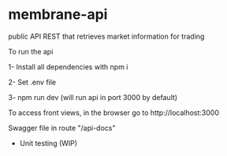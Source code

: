 # membrane-api
public API REST that retrieves market information for trading

To run the api

1- Install all dependencies with npm i

2- Set .env file

3- npm run dev (will run api in port 3000 by default)

To access front views, in the browser go to http://localhost:3000

Swagger file in route "/api-docs"

- Unit testing (WIP)

